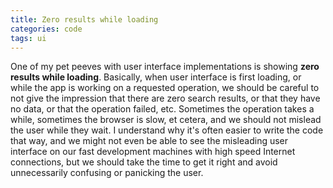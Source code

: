 ```yaml
---
title: Zero results while loading
categories: code
tags: ui
---
```


One of my pet peeves with user interface implementations is showing **zero results while loading**. Basically, when user interface is first loading, or while the app is working on a requested operation, we should be careful to not give the impression that there are zero search results, or that they have no data, or that the operation failed, etc. Sometimes the operation takes a while, sometimes the browser is slow, et cetera, and we should not mislead the user while they wait. I understand why it's often easier to write the code that way, and we might not even be able to see the misleading user interface on our fast development machines with high speed Internet connections, but we should take the time to get it right and avoid unnecessarily confusing or panicking the user.
